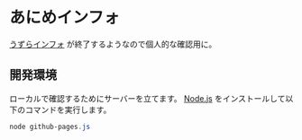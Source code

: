 # あにめインフォ

[うずらインフォ](https://uzurainfo.han-be.com/) が終了するようなので個人的な確認用に。

## 開発環境

ローカルで確認するためにサーバーを立てます。
[Node.js](https://nodejs.org/ja/) をインストールして以下のコマンドを実行します。
```powershell
node github-pages.js
```
